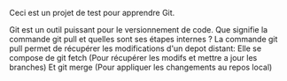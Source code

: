 Ceci est un projet de test pour apprendre Git.

Git est un outil puissant pour le versionnement de code.
Que signifie la commande git pull et quelles sont ses étapes internes ? 
La commande git pull permet de récupérer les modifications d'un depot distant:
Elle se compose de git fetch (Pour récupérer les modifs et mettre a jour les branches)
Et git merge (Pour appliquer les changements au repos local)
